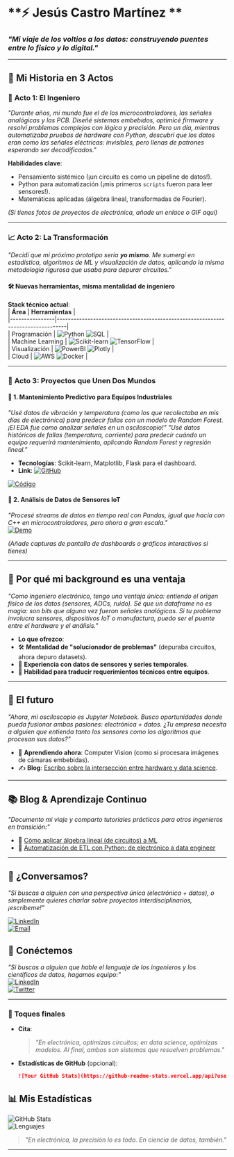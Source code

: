 # **⚡ Jesús Castro Martínez **  
### *"Mi viaje de los voltios a los datos: construyendo puentes entre lo físico y lo digital."*  

---

## 🎯 **Mi Historia en 3 Actos**  

### 🔌 **Acto 1: El Ingeniero**  
*"Durante años, mi mundo fue el de los microcontroladores, las señales analógicas y las PCB. Diseñé sistemas embebidos, optimicé firmware y resolví problemas complejos con lógica y precisión. Pero un día, mientras automatizaba pruebas de hardware con Python, descubrí que los datos eran como las señales eléctricas: invisibles, pero llenas de patrones esperando ser decodificados."*  

**Habilidades clave**:  
- Pensamiento sistémico (¡un circuito es como un pipeline de datos!).  
- Python para automatización (¡mis primeros `scripts` fueron para leer sensores!).  
- Matemáticas aplicadas (álgebra lineal, transformadas de Fourier).  

*(Si tienes fotos de proyectos de electrónica, añade un enlace o GIF aquí)*  

---

### 📈 **Acto 2: La Transformación**  
*"Decidí que mi próximo prototipo sería **yo mismo**. Me sumergí en estadística, algoritmos de ML y visualización de datos, aplicando la misma metodología rigurosa que usaba para depurar circuitos."*  

#### **🛠️ Nuevas herramientas, misma mentalidad de ingeniero**  
**Stack técnico actual**:  
| **Área**       | **Herramientas**                                                                 |  
|----------------|---------------------------------------------------------------------------------|  
| Programación   | ![Python](https://img.shields.io/badge/Python-3776AB?style=flat&logo=python) ![SQL](https://img.shields.io/badge/SQL-4479A1?style=flat&logo=postgresql) |  
| Machine Learning | ![Scikit-learn](https://img.shields.io/badge/Scikit_learn-F7931E?style=flat&logo=scikit-learn) ![TensorFlow](https://img.shields.io/badge/TensorFlow-FF6F00?style=flat&logo=tensorflow) |  
| Visualización  | ![PowerBI](https://img.shields.io/badge/PowerBI-F2C811?style=flat&logo=powerbi) ![Plotly](https://img.shields.io/badge/Plotly-3F4F75?style=flat&logo=plotly) |  
| Cloud          | ![AWS](https://img.shields.io/badge/AWS-232F3E?style=flat&logo=amazon-aws) ![Docker](https://img.shields.io/badge/Docker-2496ED?style=flat&logo=docker) |  

---

### 🚀 **Acto 3: Proyectos que Unen Dos Mundos**  
#### 🔋 **1. Mantenimiento Predictivo para Equipos Industriales**  
*"Usé datos de vibración y temperatura (como los que recolectaba en mis días de electrónica) para predecir fallas con un modelo de Random Forest. ¡El EDA fue como analizar señales en un osciloscopio!"* 
*"Usé datos históricos de fallas (temperatura, corriente) para predecir cuándo un equipo requerirá mantenimiento, aplicando Random Forest y regresión lineal."*  
- **Tecnologías**: Scikit-learn, Matplotlib, Flask para el dashboard.  
- **Link**: [![GitHub](https://img.shields.io/badge/🔌_Ver_Código-181717?style=flat&logo=github)](link)  

[![Código](https://img.shields.io/badge/🔧_Repositorio-181717?style=flat&logo=github)](link)  

#### 📡 **2. Análisis de Datos de Sensores IoT**  
*"Procesé streams de datos en tiempo real con Pandas, igual que hacía con C++ en microcontroladores, pero ahora a gran escala."*  
[![Demo](https://img.shields.io/badge/🚀_Demo-FF6F00?style=flat)](link)  

*(Añade capturas de pantalla de dashboards o gráficos interactivos si tienes)*  


---

## **🌉 Por qué mi background es una ventaja**  
*"Como ingeniero electrónico, tengo una ventaja única: entiendo el origen físico de los datos (sensores, ADCs, ruido). Sé que un dataframe no es magia: son bits que alguna vez fueron señales analógicas. Si tu problema involucra sensores, dispositivos IoT o manufactura, puedo ser el puente entre el hardware y el análisis."*  

- **Lo que ofrezco**:  
- 🛠️ **Mentalidad de "solucionador de problemas"** (depuraba circuitos, ahora depuro datasets).  
- 📡 **Experiencia con datos de sensores y series temporales**.  
- 🔄 **Habilidad para traducir requerimientos técnicos entre equipos**. 

---

## **🧭 El futuro**  
*"Ahora, mi osciloscopio es Jupyter Notebook. Busco oportunidades donde pueda fusionar ambas pasiones: electrónica + datos. ¿Tu empresa necesita a alguien que entienda tanto los sensores como los algoritmos que procesan sus datos?"*  

- 🌱 **Aprendiendo ahora**: Computer Vision (como si procesara imágenes de cámaras embebidas).  
- ✍️ **Blog**: [Escribo sobre la intersección entre hardware y data science](link).  

---

## 📚 **Blog & Aprendizaje Continuo**  
*"Documento mi viaje y comparto tutoriales prácticos para otros ingenieros en transición:"*  
- 📝 [Cómo aplicar álgebra lineal (de circuitos) a ML](link)  
- 📝 [Automatización de ETL con Python: de electrónico a data engineer](link)  

---

## 🤝 **¿Conversamos?**  
*"Si buscas a alguien con una perspectiva única (electrónica + datos), o simplemente quieres charlar sobre proyectos interdisciplinarios, ¡escríbeme!"*  

[![LinkedIn](https://img.shields.io/badge/LinkedIn-0A66C2?style=flat&logo=linkedin&logoColor=white)](https://linkedin.com/in/tuperfil)  
[![Email](https://img.shields.io/badge/✉️_Email-D14836?style=flat&logo=gmail)](mailto:tu@email.com)  

## **🤝 Conéctemos**  
*"Si buscas a alguien que hable el lenguaje de los ingenieros y los científicos de datos, hagamos equipo:"*  
[![LinkedIn](https://img.shields.io/badge/LinkedIn-0A66C2?style=flat&logo=linkedin)](tu-link)  
[![Twitter](https://img.shields.io/badge/X-000000?style=flat&logo=x)](tu-link)  

---

### **🎨 Toques finales**  
- **Cita**:  
  > *"En electrónica, optimizas circuitos; en data science, optimizas modelos. Al final, ambos son sistemas que resuelven problemas."*  
- **Estadísticas de GitHub** (opcional):  
  ```markdown
  ![Your GitHub Stats](https://github-readme-stats.vercel.app/api?username=tuusuario&show_icons=true&theme=radical)
  ```

## 📊 **Mis Estadísticas**  
![GitHub Stats](https://github-readme-stats.vercel.app/api?username=tuusuario&show_icons=true&theme=radical&hide_border=true)  
![Lenguajes](https://github-readme-stats.vercel.app/api/top-langs/?username=tuusuario&layout=compact&theme=radical&hide_border=true)  

> *"En electrónica, la precisión lo es todo. En ciencia de datos, también."*  

---

<!--
**JesusCastroMtz/jesuscastromtz** is a ✨ _special_ ✨ repository because its `README.md` (this file) appears on your GitHub profile.

Here are some ideas to get you started:

- 🔭 I’m currently working on ...
- 🌱 I’m currently learning ...
- 👯 I’m looking to collaborate on ...
- 🤔 I’m looking for help with ...
- 💬 Ask me about ...
- 📫 How to reach me: ...
- 😄 Pronouns: ...
- ⚡ Fun fact: ...


# Hola, soy [Tu Nombre] 👨‍🔬/👩‍🔬  
### Científico de Datos | Apasionado por el ML, IA y el análisis de datos

### 🛠️ Stack Tecnológico  
- **Lenguajes**: Python (Pandas, NumPy), R, SQL  
- **Machine Learning**: Scikit-learn, TensorFlow, PyTorch  
- **Visualización**: Matplotlib, Seaborn, Plotly, Power BI  
- **Big Data**: Spark, Hadoop (opcional)  
- **Cloud**: AWS/GCP/Azure, Docker  
- **Bases de Datos**: PostgreSQL, MySQL, MongoDB  

## 🛠️ Stack  
![Python](https://img.shields.io/badge/Python-3776AB?style=flat&logo=python)  
![Pandas](https://img.shields.io/badge/Pandas-150458?style=flat&logo=pandas)  
![TensorFlow](https://img.shields.io/badge/TensorFlow-FF6F00?style=flat&logo=tensorflow)  

## 📌 Proyectos  
| Proyecto | Descripción |  
|----------|-------------|  
| [Análisis de COVID-19](link) | Visualización interactiva con Plotly. |  
| [Recomendador de películas](link) | Sistema de filtrado colaborativo. |  

📫 **Contáctame**: [LinkedIn](link) | [Portafolio](link)  

### 📌 Proyectos Destacados  
- **Predicción de precios de viviendas** | [Repo](link) | [Demo](link)  
  *Modelo de regresión con Scikit-learn y análisis exploratorio (EDA).*  
- **Detección de fraudes en transacciones** | [Repo](link)  
  *Clasificador con XGBoost y optimización de hiperparámetros.*  
- **Análisis de sentimiento en redes sociales** | [Repo](link)  
  *NLP con BERT y visualización en Tableau.*  

![Estadísticas de GitHub](https://github-readme-stats.vercel.app/api?username=tuusuario&show_icons=true&theme=radical)  
![Lenguajes más usados](https://github-readme-stats.vercel.app/api/top-langs/?username=tuusuario&layout=compact)  
-->

